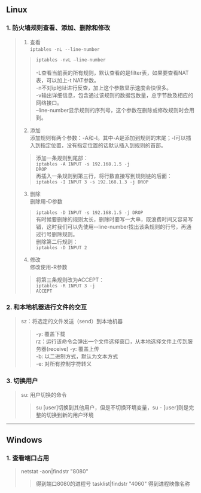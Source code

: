 ## Linux

### 1. 防火墙规则查看、添加、删除和修改
> 1. 查看<br>
> <code>iptables -nL --line-number</code>
>> <code>iptables -nvL –line-number</code><br><br>
>> -L查看当前表的所有规则，默认查看的是filter表，如果要查看NAT表，可以加上-t NAT参数。<br>
>> -n不对ip地址进行反查，加上这个参数显示速度会快很多。<br>
>> -v输出详细信息，包含通过该规则的数据包数量，总字节数及相应的网络接口。<br>
>> –line-number显示规则的序列号，这个参数在删除或修改规则时会用到。
> 2. 添加<br>
> 添加规则有两个参数：-A和-I。其中-A是添加到规则的末尾；-I可以插入到指定位置，没有指定位置的话默认插入到规则的首部。
>> 添加一条规则到尾部：<br>
>> <code>iptables -A INPUT -s 192.168.1.5 -j DROP</code><br>
>> 再插入一条规则到第三行，将行数直接写到规则链的后面：<br>
>> <code>iptables -I INPUT 3 -s 192.168.1.3 -j DROP</code>
> 3. 删除<br>
> 删除用-D参数<br>
>> <code>iptables -D INPUT -s 192.168.1.5 -j DROP</code><br>
>> 有时候要删除的规则太长，删除时要写一大串，既浪费时间又容易写错，这时我们可以先使用--line-number找出该条规则的行号，再通过行号删除规则。<br>
>> 删除第二行规则：<br>
>> <code>iptables -D INPUT 2</code>
> 4. 修改<br>
> 修改使用-R参数<br>
>> 将第三条规则改为ACCEPT：<br>
>> <code>iptables -R INPUT 3 -j ACCEPT</code><br>

### 2. 和本地机器进行文件的交互
> sz：将选定的文件发送（send）到本地机器<br>
>> -y: 覆盖下载<br>
> rz：运行该命令会弹出一个文件选择窗口，从本地选择文件上传到服务器(receive)
>> -y: 覆盖上传<br>
>> -b: 以二进制方式，默认为文本方式<br>
>> -e: 对所有控制字符转义

### 3. 切换用户
> su: 用户切换的命令
>> su [user]切换到其他用户，但是不切换环境变量，su - [user]则是完整的切换到新的用户环境

---

## Windows

### 1. 查看端口占用
> netstat -aon|findstr "8080"
>> 得到端口8080的进程号
> tasklist|findstr "4060"
>> 得到进程映像名称
